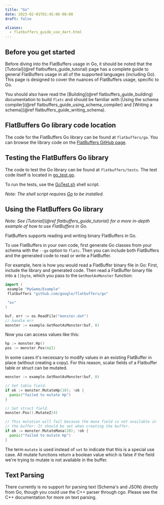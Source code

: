 ```yaml
---
title: "Go"
date: 2023-02-01T01:45:06-08:00
draft: false

aliases:
  - flatbuffers_guide_use_dart.html
---
```


## Before you get started

Before diving into the FlatBuffers usage in Go, it should be noted that the
[Tutorial](@ref flatbuffers_guide_tutorial) page has a complete guide to general
FlatBuffers usage in all of the supported languages (including Go). This page is
designed to cover the nuances of FlatBuffers usage, specific to Go.

You should also have read the [Building](@ref flatbuffers_guide_building)
documentation to build `flatc` and should be familiar with [Using the schema
compiler](@ref flatbuffers_guide_using_schema_compiler) and [Writing a
schema](@ref flatbuffers_guide_writing_schema).

## FlatBuffers Go library code location

The code for the FlatBuffers Go library can be found at `flatbuffers/go`. You
can browse the library code on the
[FlatBuffers GitHub page](https://github.com/google/flatbuffers/tree/master/go).

## Testing the FlatBuffers Go library

The code to test the Go library can be found at `flatbuffers/tests`. The test
code itself is located in
[go_test.go](https://github.com/google/flatbuffers/blob/master/tests/go_test.go).

To run the tests, use the
[GoTest.sh](https://github.com/google/flatbuffers/blob/master/tests/GoTest.sh)
shell script.

_Note: The shell script requires [Go](https://golang.org/doc/install) to be
installed._

## Using the FlatBuffers Go library

_Note: See [Tutorial](@ref flatbuffers_guide_tutorial) for a more in-depth
example of how to use FlatBuffers in Go._

FlatBuffers supports reading and writing binary FlatBuffers in Go.

To use FlatBuffers in your own code, first generate Go classes from your schema
with the `--go` option to `flatc`. Then you can include both FlatBuffers and the
generated code to read or write a FlatBuffer.

For example, here is how you would read a FlatBuffer binary file in Go: First,
include the library and generated code. Then read a FlatBuffer binary file into
a `[]byte`, which you pass to the `GetRootAsMonster` function:

```go
import (
 example "MyGame/Example"
 flatbuffers "github.com/google/flatbuffers/go"

 "os"
)

buf, err := os.ReadFile("monster.dat")
// handle err
monster := example.GetRootAsMonster(buf, 0)
```

Now you can access values like this:

```go
hp := monster.Hp()
pos := monster.Pos(nil)
```

In some cases it's necessary to modify values in an existing FlatBuffer in place
(without creating a copy). For this reason, scalar fields of a Flatbuffer table
or struct can be mutated.

```go
monster := example.GetRootAsMonster(buf, 0)

// Set table field.
if ok := monster.MutateHp(10); !ok {
  panic("failed to mutate Hp")
}

// Set struct field.
monster.Pos().MutateZ(4)

// This mutation will fail because the mana field is not available in
// the buffer. It should be set when creating the buffer.
if ok := monster.MutateMana(20); !ok {
  panic("failed to mutate Hp")
}
```

The term `mutate` is used instead of `set` to indicate that this is a special
use case. All mutate functions return a boolean value which is false if the
field we're trying to mutate is not available in the buffer.

## Text Parsing

There currently is no support for parsing text (Schema's and JSON) directly from
Go, though you could use the C++ parser through cgo. Please see the C++
documentation for more on text parsing.

<br>

